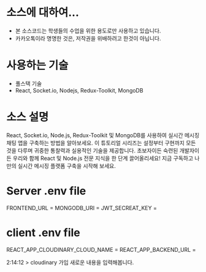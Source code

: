 ﻿# 소스에 대하여...
- 본 소스코드는 학생들의 수업을 위한 용도로만 사용하고 있습니다.
- 카카오톡이라 명명한 것은, 저작권을 위배하려고 한것이 아닙니다.

# 사용하는 기술
- 풀스택 기술
- React, Socket.io, Nodejs, Redux-Toolkit, MongoDB

# 소스 설명
React, Socket.io, Node.js, Redux-Toolkit 및 MongoDB를 사용하여 실시간 메시징 채팅 앱을 구축하는 방법을 알아보세요. 이 튜토리얼 시리즈는 설정부터 구현까지 모든 것을 다루며 귀중한 통찰력과 실용적인 기술을 제공합니다. 초보자이든 숙련된 개발자이든 우리와 함께 React 및 Node.js 전문 지식을 한 단계 끌어올리세요! 지금 구독하고 나만의 실시간 메시징 플랫폼 구축을 시작해 보세요.

# Server .env file
FRONTEND_URL = <Frontend URL>
MONGODB_URI  = <Mongodb URI>
JWT_SECREAT_KEY = <JWT Secreat Key>

# client .env file
REACT_APP_CLOUDINARY_CLOUD_NAME = <Cloudinary cloud name>
REACT_APP_BACKEND_URL = <Backend URL>

2:14:12 > cloudinary 가입
새로운 내용을 입력해봅니다.


